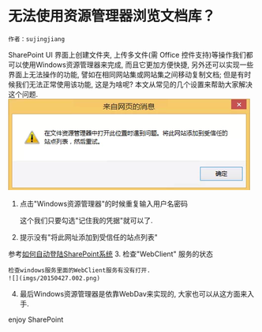 # 无法使用资源管理器浏览文档库？
    作者：sujingjiang
SharePoint UI 界面上创建文件夹, 上传多文件(需 Office 控件支持)等操作我们都可以使用Windows资源管理器来完成, 而且它更加方便快捷, 另外还可以实现一些界面上无法操作的功能, 譬如在相同网站集或网站集之间移动复制文档; 但是有时候我们无法正常使用该功能, 这是为啥呢? 本文从常见的几个设置来帮助大家解决这个问题.
![](imgs/20150427.001.png)

1. 点击"Windows资源管理器"的时候重复输入用户名密码

    这个我们只要勾选"记住我的凭据"就可以了.
2. 提示没有"将此网址添加到受信任的站点列表"

 参考[如何自动登陆SharePoint系统](../20150425/README.md)
3. 检查"WebClient" 服务的状态

    检查windows服务里面的WebClient服务有没有打开.
    ![](imgs/20150427.002.png)
4. 最后Windows资源管理器是依靠WebDav来实现的, 大家也可以从这方面来入手.

enjoy SharePoint

